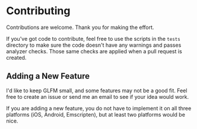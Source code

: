 # Contributing 

Contributions are welcome. Thank you for making the effort.

If you've got code to contribute, feel free to use the scripts in the `tests` directory to make sure the code doesn't have any warnings and passes analyzer checks. Those same checks are applied when a pull request is created.

## Adding a New Feature

I'd like to keep GLFM small, and some features may not be a good fit. Feel free to create an issue or send me an email to see if your idea would work.

If you are adding a new feature, you do not have to implement it on all three platforms (iOS, Android, Emscripten), but at least two platforms would be nice.
